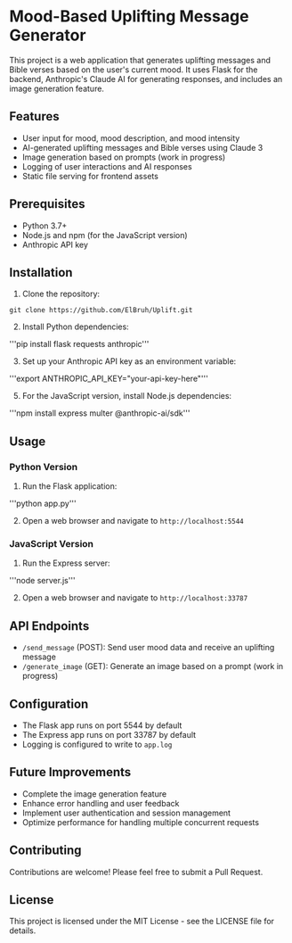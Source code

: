 # Mood-Based Uplifting Message Generator

This project is a web application that generates uplifting messages and Bible verses based on the user's current mood. It uses Flask for the backend, Anthropic's Claude AI for generating responses, and includes an image generation feature.

## Features

- User input for mood, mood description, and mood intensity
- AI-generated uplifting messages and Bible verses using Claude 3
- Image generation based on prompts (work in progress)
- Logging of user interactions and AI responses
- Static file serving for frontend assets

## Prerequisites

- Python 3.7+
- Node.js and npm (for the JavaScript version)
- Anthropic API key

## Installation

1. Clone the repository:

```
git clone https://github.com/ElBruh/Uplift.git
```

2. Install Python dependencies:

'''pip install flask requests anthropic'''

3. Set up your Anthropic API key as an environment variable:

'''export ANTHROPIC_API_KEY="your-api-key-here"'''

5. For the JavaScript version, install Node.js dependencies:

'''npm install express multer @anthropic-ai/sdk'''

## Usage

### Python Version

1. Run the Flask application:

'''python app.py'''

2. Open a web browser and navigate to `http://localhost:5544`

### JavaScript Version

1. Run the Express server:

'''node server.js'''

2. Open a web browser and navigate to `http://localhost:33787`

## API Endpoints

- `/send_message` (POST): Send user mood data and receive an uplifting message
- `/generate_image` (GET): Generate an image based on a prompt (work in progress)

## Configuration

- The Flask app runs on port 5544 by default
- The Express app runs on port 33787 by default
- Logging is configured to write to `app.log`

## Future Improvements

- Complete the image generation feature
- Enhance error handling and user feedback
- Implement user authentication and session management
- Optimize performance for handling multiple concurrent requests

## Contributing

Contributions are welcome! Please feel free to submit a Pull Request.

## License

This project is licensed under the MIT License - see the LICENSE file for details.
